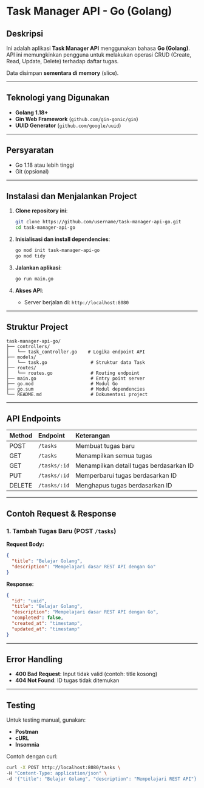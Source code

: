 
# Task Manager API - Go (Golang)

## Deskripsi
Ini adalah aplikasi **Task Manager API** menggunakan bahasa **Go (Golang)**.  
API ini memungkinkan pengguna untuk melakukan operasi CRUD (Create, Read, Update, Delete) terhadap daftar tugas.

Data disimpan **sementara di memory** (slice).

---

## Teknologi yang Digunakan
- **Golang 1.18+**
- **Gin Web Framework** (`github.com/gin-gonic/gin`)
- **UUID Generator** (`github.com/google/uuid`)

---

## Persyaratan
- Go 1.18 atau lebih tinggi
- Git (opsional)

---

## Instalasi dan Menjalankan Project

1. **Clone repository ini**:
   ```bash
   git clone https://github.com/username/task-manager-api-go.git
   cd task-manager-api-go
   ```

2. **Inisialisasi dan install dependencies**:
   ```bash
   go mod init task-manager-api-go
   go mod tidy
   ```

3. **Jalankan aplikasi**:
   ```bash
   go run main.go
   ```

4. **Akses API**:
   - Server berjalan di: `http://localhost:8080`

---

## Struktur Project

```
task-manager-api-go/
├── controllers/
│   └── task_controller.go    # Logika endpoint API
├── models/
│   └── task.go                # Struktur data Task
├── routes/
│   └── routes.go              # Routing endpoint
├── main.go                    # Entry point server
├── go.mod                     # Modul Go
├── go.sum                     # Modul dependencies
└── README.md                  # Dokumentasi project
```

---

## API Endpoints

| Method | Endpoint | Keterangan |
|:-------|:---------|:-----------|
| POST | `/tasks` | Membuat tugas baru |
| GET | `/tasks` | Menampilkan semua tugas |
| GET | `/tasks/:id` | Menampilkan detail tugas berdasarkan ID |
| PUT | `/tasks/:id` | Memperbarui tugas berdasarkan ID |
| DELETE | `/tasks/:id` | Menghapus tugas berdasarkan ID |

---

## Contoh Request & Response

### 1. Tambah Tugas Baru (POST `/tasks`)

**Request Body:**
```json
{
  "title": "Belajar Golang",
  "description": "Mempelajari dasar REST API dengan Go"
}
```

**Response:**
```json
{
  "id": "uuid",
  "title": "Belajar Golang",
  "description": "Mempelajari dasar REST API dengan Go",
  "completed": false,
  "created_at": "timestamp",
  "updated_at": "timestamp"
}
```

---

## Error Handling

- **400 Bad Request**: Input tidak valid (contoh: title kosong)
- **404 Not Found**: ID tugas tidak ditemukan

---

## Testing

Untuk testing manual, gunakan:
- **Postman**
- **cURL**
- **Insomnia**

Contoh dengan curl:
```bash
curl -X POST http://localhost:8080/tasks \
-H "Content-Type: application/json" \
-d '{"title": "Belajar Golang", "description": "Mempelajari REST API"}'
```
